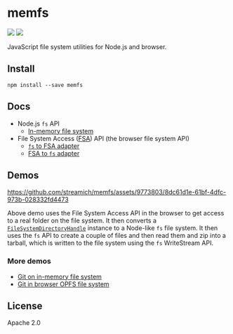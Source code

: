 # memfs

[![][chat-badge]][chat] [![][npm-badge]][npm-url]

[chat]: https://onp4.com/@vadim/~memfs
[chat-badge]: https://img.shields.io/badge/Chat-%F0%9F%92%AC-green?style=flat&logo=chat&link=https://onp4.com/@vadim/~memfs
[npm-url]: https://www.npmjs.com/package/memfs
[npm-badge]: https://img.shields.io/npm/v/memfs.svg

JavaScript file system utilities for Node.js and browser.


## Install

```shell
npm install --save memfs
```


## Docs

- Node.js `fs` API
  - [In-memory file system](./docs/node/index.md)
- File System Access ([FSA](https://developer.mozilla.org/en-US/docs/Web/API/File_System_Access_API)) API (the browser file system API)
  - [`fs` to FSA adapter](./docs/fsa/fs-to-fsa.md)
  - [FSA to `fs` adapter](./docs/fsa/fsa-to-fs.md)


## Demos

https://github.com/streamich/memfs/assets/9773803/8dc61d1e-61bf-4dfc-973b-028332fd4473

Above demo uses the File System Access API in the browser to get access to a real folder
on the file system. It then converts a [`FileSystemDirectoryHandle`](https://developer.mozilla.org/en-US/docs/Web/API/FileSystemDirectoryHandle) instance
to a Node-like `fs` file system. It then uses the `fs` API to create a couple
of files and then read them and zip into a tarball, which is written to the file system
using the `fs` WriteStream API.


### More demos

- [Git on in-memory file system](demo/git/README.md)
- [Git in browser OPFS file system](demo/git-opfs/README.md)


## License

Apache 2.0

